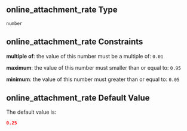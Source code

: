 ## online_attachment_rate Type

`number`

## online_attachment_rate Constraints

**multiple of**: the value of this number must be a multiple of: `0.01`

**maximum**: the value of this number must smaller than or equal to: `0.95`

**minimum**: the value of this number must greater than or equal to: `0.05`

## online_attachment_rate Default Value

The default value is:

```json
0.25
```
